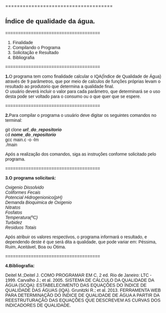 =====================================
<h2><font face="Arial"><b>Índice de qualidade da água.</b></h2>
=====================================

1. Finalidade</br>
2. Compilando o Programa</br>
3. Solicitação e Resultado</br>
4. Bibliografia</br>

=====================================

<b>1.</b>O programa tem como finalidade calcular o IQA(Índice de Qualidade de Água) através de 9 parâmetros, que por meio de calculos de funções próprias levam o resultado ao produtorio que determina a qualidade final.</br>
O usuário deverá incluir o valor para cada parâmetro, que determinará se o uso desta pode ser voltado para o consumo ou o que quer que se espere.</br>

=====================================

<b>2.</b>Para compilar o programa o usuário deve digitar os seguintes comandos no terminal:

git clone <b><i>url_do_repositorio</b></i></br>
cd <b><i>nome_do_repositorio</b></i></br>
gcc main.c -o -lm</br>
./main</br>

Após a realização dos comandos, siga as instruções conforme solicitado pelo programa.
 
=====================================

<b>3.O programa solicitará:</b>

<i><p>Oxigenio Dissolvido</br>
Coliformes Fecais</br>
Potencial Hidrogenionico(pH)</br>
Demanda Bioquimica de Oxigenio</br>
Nitratos</br>
Fosfatos</br>
Temperatura(ºC)</br>
Turbidez</br>
Residuos Totais</br></i>

Após atribuir os valores respectivos, o programa informará o resultado, e dependendo deste é que será dita a qualidade, que pode variar em: Péssima, Ruim, Aceitável, Boa ou Ótima.</br>

=====================================

<b>4.Bibliografia:</b>

Deitel M.;Deitel J. COMO PROGRAMAR EM C. 2 ed. Rio de Janeiro: LTC -  1999.
Carvalho J.; et al. 2005. SISTEMA DE CÁLCULO DA QUALIDADE DA ÁGUA (SCQA): ESTABELECIMENTO DAS EQUAÇÕES DO ÍNDICE DE QUALIDADE DAS ÁGUAS (IQA).
Grunitzki R.; et al. 2013. FERRAMENTA WEB PARA DETERMINAÇÃO DO ÍNDICE DE QUALIDADE DE ÁGUA A PARTIR DA REESTRUTURAÇÃO DAS EQUAÇÕES QUE DESCREVEM AS CURVAS DOS INDICADORES DE QUALIDADE. 

